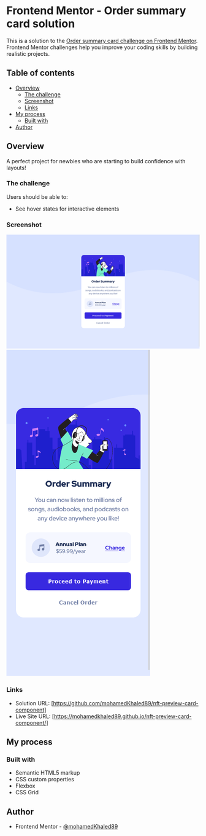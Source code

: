# Frontend Mentor - Order summary card solution

This is a solution to the [Order summary card challenge on Frontend Mentor](https://www.frontendmentor.io/challenges/order-summary-component-QlPmajDUj). Frontend Mentor challenges help you improve your coding skills by building realistic projects. 

## Table of contents

- [Overview](#overview)
  - [The challenge](#the-challenge)
  - [Screenshot](#screenshot)
  - [Links](#links)
- [My process](#my-process)
  - [Built with](#built-with)
- [Author](#author)

## Overview

A perfect project for newbies who are starting to build confidence with layouts!

### The challenge

Users should be able to:

- See hover states for interactive elements

### Screenshot

![Desktop Design](./screenshot/desktop-design-1440px.png)
![Mobile Design](./screenshot/mobile-design-375px.png)

### Links

- Solution URL: [https://github.com/mohamedKhaled89/nft-preview-card-component]
- Live Site URL: [https://mohamedkhaled89.github.io/nft-preview-card-component/]

## My process

### Built with

- Semantic HTML5 markup
- CSS custom properties
- Flexbox
- CSS Grid

## Author

- Frontend Mentor - [@mohamedKhaled89](https://www.frontendmentor.io/profile/mohamedKhaled89)

